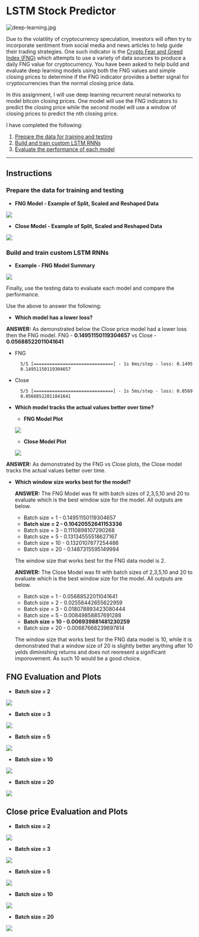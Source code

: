 # LSTM Stock Predictor

![deep-learning.jpg](Images/deep-learning.jpg)

Due to the volatility of cryptocurrency speculation, investors will often try to incorporate sentiment from social media and news articles to help guide their trading strategies. One such indicator is the [Crypto Fear and Greed Index (FNG)](https://alternative.me/crypto/fear-and-greed-index/) which attempts to use a variety of data sources to produce a daily FNG value for cryptocurrency. You have been asked to help build and evaluate deep learning models using both the FNG values and simple closing prices to determine if the FNG indicator provides a better signal for cryptocurrencies than the normal closing price data.

In this assignment, I will use deep learning recurrent neural networks to model bitcoin closing prices. One model will use the FNG indicators to predict the closing price while the second model will use a window of closing prices to predict the nth closing price.

I have completed the following:

1. [Prepare the data for training and testing](#prepare-the-data-for-training-and-testing)
2. [Build and train custom LSTM RNNs](#build-and-train-custom-lstm-rnns)
3. [Evaluate the performance of each model](#evaluate-the-performance-of-each-model)

- - -


## Instructions

### Prepare the data for training and testing

- **FNG Model  - Example of Split, Scaled and Reshaped Data**

![](https://github.com/apfreeman/Unit-14-LSTM-Stock-Predictor/blob/main/Images/Prepared_X_fng.PNG?raw=true)

- **Close Model  - Example of Split, Scaled and Reshaped Data**

![](https://github.com/apfreeman/Unit-14-LSTM-Stock-Predictor/blob/main/Images/Prepared_X_close.PNG?raw=true)


### Build and train custom LSTM RNNs

- **Example - FNG Model Summary**

![](https://github.com/apfreeman/Unit-14-LSTM-Stock-Predictor/blob/main/Images/model_sum_fng.PNG?raw=true)


Finally, use the testing data to evaluate each model and compare the performance.

Use the above to answer the following:

- **Which model has a lower loss?**

**ANSWER:** As demonstrated below the Close price model had a lower loss then the FNG model. FNG - **0.14951150119304657** vs Close - **0.05688522011041641**

- FNG

        5/5 [==============================] - 1s 6ms/step - loss: 0.1495
        0.14951150119304657

- Close

        5/5 [==============================] - 1s 5ms/step - loss: 0.0569
        0.05688522011041641



- **Which model tracks the actual values better over time?**

    - **FNG Model Plot**

    ![](https://github.com/apfreeman/Unit-14-LSTM-Stock-Predictor/blob/main/Images/plot_fng.PNG?raw=true)

    - **Close Model Plot**

    ![](https://github.com/apfreeman/Unit-14-LSTM-Stock-Predictor/blob/main/Images/plot_close.PNG?raw=true)

**ANSWER:** As demonstrated by the FNG vs Close plots, the Close model tracks the actual values better over time. 

- **Which window size works best for the model?**

    **ANSWER:** The FNG Model was fit with batch sizes of 2,3,5,10 and 20 to evaluate which is the best window size for the model. All outputs are below.   
    - Batch size = 1  - 0.14951150119304657
    - **Batch size = 2  - 0.10420552641153336** 
    - Batch size = 3  - 0.1110898107290268 
    - Batch size = 5  - 0.13134555518627167 
    - Batch size = 10  - 0.1320107877254486
    - Batch size = 20  - 0.1487315595149994 

    The window size that works best for the FNG data model is 2.

    **ANSWER:** The Close Model was fit with batch sizes of 2,3,5,10 and 20 to evaluate which is the best window size for the model. All outputs are below.   
    - Batch size = 1  - 0.05688522011041641
    - Batch size = 2  - 0.02556442655622959 
    - Batch size = 3  - 0.018078893423080444 
    - Batch size = 5  - 0.00849858857691288 
    - **Batch size = 10  - 0.006939881481230259**
    - Batch size = 20  - 0.00687668239697814 

    The window size that works best for the FNG data model is 10, while it is demonstrated that a window size of 20 is slightly better anything after 10 yelds diminishing returns and does not reoresent a significant imporovement. As such 10 would be a good choice.

## FNG Evaluation and Plots

- **Batch size = 2**

![](https://github.com/apfreeman/Unit-14-LSTM-Stock-Predictor/blob/main/Images/plot_fng_batchsize_2.PNG?raw=true)

- **Batch size = 3**

![](https://github.com/apfreeman/Unit-14-LSTM-Stock-Predictor/blob/main/Images/plot_fng_batchsize_3.PNG?raw=true)

- **Batch size = 5**

![](https://github.com/apfreeman/Unit-14-LSTM-Stock-Predictor/blob/main/Images/plot_fng_batchsize_5.PNG?raw=true)

- **Batch size = 10**

![](https://github.com/apfreeman/Unit-14-LSTM-Stock-Predictor/blob/main/Images/plot_fng_batchsize_10.PNG?raw=true)

- **Batch size = 20**

![](https://github.com/apfreeman/Unit-14-LSTM-Stock-Predictor/blob/main/Images/plot_fng_batchsize_20.PNG?raw=true)


## Close price Evaluation and Plots

- **Batch size = 2**

![](https://github.com/apfreeman/Unit-14-LSTM-Stock-Predictor/blob/main/Images/plot_close_batchsize_2.PNG?raw=true)

- **Batch size = 3**

![](https://github.com/apfreeman/Unit-14-LSTM-Stock-Predictor/blob/main/Images/plot_close_batchsize_3.PNG?raw=true)

- **Batch size = 5**

![](https://github.com/apfreeman/Unit-14-LSTM-Stock-Predictor/blob/main/Images/plot_close_batchsize_5.PNG?raw=true)

- **Batch size = 10**

![](https://github.com/apfreeman/Unit-14-LSTM-Stock-Predictor/blob/main/Images/plot_close_batchsize_10.PNG?raw=true)

- **Batch size = 20**

![](https://github.com/apfreeman/Unit-14-LSTM-Stock-Predictor/blob/main/Images/plot_close_batchsize_20.PNG?raw=true)
